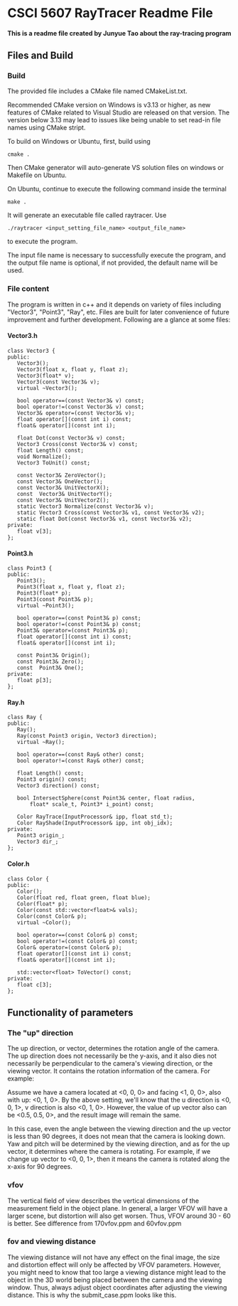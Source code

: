 # CSCI 5607 RayTracer Readme File
#### This is a readme file created by Junyue Tao about the ray-tracing program
## Files and Build
### Build
The provided file includes a CMake file named CMakeList.txt.

Recommended CMake version on Windows is v3.13 or higher, as new features of CMake related to Visual Studio are released on that version. The version below 3.13 may lead to issues like being unable to set read-in file names using CMake stript.

To build on Windows or Ubuntu, first, build using
```
cmake .
```
Then CMake generator will auto-generate VS solution files on windows or Makefile on Ubuntu.

On Ubuntu, continue to execute the following command inside the terminal
```
make .
```
It will generate an executable file called raytracer. Use
```
./raytracer <input_setting_file_name> <output_file_name>
```
to execute the program.

The input file name is necessary to successfully execute the program, and the output file name is optional, if not provided, the default name will be used.

### File content
The program is written in c++ and it depends on variety of files including "Vector3", "Point3", "Ray", etc. Files are built for later convenience of future improvement and further development. Following are a glance at some files:
#### Vector3.h
```
class Vector3 {
public:
   Vector3();
   Vector3(float x, float y, float z);
   Vector3(float* v);
   Vector3(const Vector3& v);
   virtual ~Vector3();
  
   bool operator==(const Vector3& v) const;
   bool operator!=(const Vector3& v) const;
   Vector3& operator=(const Vector3& v);
   float operator[](const int i) const;
   float& operator[](const int i);

   float Dot(const Vector3& v) const;
   Vector3 Cross(const Vector3& v) const;
   float Length() const;
   void Normalize();
   Vector3 ToUnit() const;

   const Vector3& ZeroVector();
   const Vector3& OneVector();
   const Vector3& UnitVectorX();
   const  Vector3& UnitVectorY();
   const Vector3& UnitVectorZ();
   static Vector3 Normalize(const Vector3& v);
   static Vector3 Cross(const Vector3& v1, const Vector3& v2);
   static float Dot(const Vector3& v1, const Vector3& v2);
private:
   float v[3];
};
```
#### Point3.h
```
class Point3 {
public:
   Point3();
   Point3(float x, float y, float z);
   Point3(float* p);
   Point3(const Point3& p);
   virtual ~Point3();

   bool operator==(const Point3& p) const;
   bool operator!=(const Point3& p) const;
   Point3& operator=(const Point3& p);
   float operator[](const int i) const;
   float& operator[](const int i);

   const Point3& Origin();
   const Point3& Zero();
   const  Point3& One();
private:
   float p[3];
};
```
#### Ray.h
```
class Ray {
public:
   Ray();
   Ray(const Point3 origin, Vector3 direction);
   virtual ~Ray();
  
   bool operator==(const Ray& other) const;
   bool operator!=(const Ray& other) const;

   float Length() const;
   Point3 origin() const;
   Vector3 direction() const;
  
   bool IntersectSphere(const Point3& center, float radius,
       float* scale_t, Point3* i_point) const;

   Color RayTrace(InputProcessor& ipp, float std_t);
   Color RayShade(InputProcessor& ipp, int obj_idx);
private:
   Point3 origin_;
   Vector3 dir_;
};
```
#### Color.h
```
class Color {
public:
   Color();
   Color(float red, float green, float blue);
   Color(float* p);
   Color(const std::vector<float>& vals);
   Color(const Color& p);
   virtual ~Color();

   bool operator==(const Color& p) const;
   bool operator!=(const Color& p) const;
   Color& operator=(const Color& p);
   float operator[](const int i) const;
   float& operator[](const int i);

   std::vector<float> ToVector() const;
private:
   float c[3];
};
```

## Functionality of parameters
### The "up" direction
The up direction, or vector, determines the rotation angle of the camera. The up direction does not necessarily be the y-axis, and it also dies not necessarily be perpendicular to the camera's viewing direction, or the viewing vector. It contains the rotation information of the camera. For example:

Assume we have a camera located at <0, 0, 0> and facing <1, 0, 0>, also with up: <0, 1, 0>. By the above setting, we'll know that the u direction is <0, 0, 1>, v direction is also <0, 1, 0>. However, the value of up vector also can be <0.5, 0.5, 0>, and the result image will remain the same.

In this case, even the angle between the viewing direction and the up vector is less than 90 degrees, it does not mean that the camera is looking down. Yaw and pitch will be determined by the viewing direction, and as for the up vector, it determines where the camera is rotating. For example, if we change up vector to <0, 0, 1>, then it means the camera is rotated along the x-axis for 90 degrees.

### vfov
The vertical field of view describes the vertical dimensions of the measurement field in the object plane. In general, a larger VFOV will have a larger scene, but distortion will also get worsen. Thus, VFOV around 30 - 60 is better. See difference from 170vfov.ppm and 60vfov.ppm

### fov and viewing distance
The viewing distance will not have any effect on the final image, the size and distortion effect will only be affected by VFOV parameters.
However, you might need to know that too large a viewing distance might lead to the object in the 3D world being placed between the camera and the viewing window. Thus, always adjust object coordinates after adjusting the viewing distance. This is why the submit_case.ppm looks like this. 


